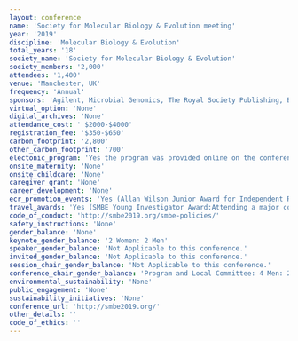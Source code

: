```yaml
---
layout: conference 
name: 'Society for Molecular Biology & Evolution meeting'
year: '2019'
discipline: 'Molecular Biology & Evolution'
total_years: '18'
society_name: 'Society for Molecular Biology & Evolution'
society_members: '2,000'
attendees: '1,400'
venue: 'Manchester, UK'
frequency: 'Annual'
sponsors: 'Agilent, Microbial Genomics, The Royal Society Publishing, British Ecological Society, QIAGEN, Oxford University Press'
virtual_option: 'None'
digital_archives: 'None'
attendance_cost: ' $2000-$4000'
registration_fee: '$350-$650'
carbon_footprint: '2,800'
other_carbon_footprint: '700'
electonic_program: 'Yes the program was provided online on the conference website both in interactive for and as a .pdf file.'
onsite_maternity: 'None'
onsite_childcare: 'None'
caregiver_grant: 'None'
career_development: 'None'
ecr_promotion_events: 'Yes (Allan Wilson Junior Award for Independent Research)'
travel_awards: 'Yes (SMBE Young Investigator Award:Attending a major conference is particularly important for young researchers because it allows them to present their work to an expert audience and gives them the opportunity to make useful contacts. However, SMBE recognizes that travel funds may not be available at this critical time. Postdoctoral researchers and graduate students may apply for travel awards to attend the annual SMBE meeting. Awardees are granted up to US $1500 for travel within the same continent, and up to US $2000 for long-haul travel. Reimbursements are processed after the meeting and awardees may claim travel, accommodation and meeting registration expenses.)'
code_of_conduct: 'http://smbe2019.org/smbe-policies/'
safety_instructions: 'None'
gender_balance: 'None'
keynote_gender_balance: '2 Women: 2 Men'
speaker_gender_balance: 'Not Applicable to this conference.'
invited_gender_balance: 'Not Applicable to this conference.'
session_chair_gender_balance: 'Not Applicable to this conference.'
conference_chair_gender_balance: 'Program and Local Committee: 4 Men: 2 Women'
environmental_sustainability: 'None'
public_engagement: 'None'
sustainability_initiatives: 'None'
conference_url: 'http://smbe2019.org/'
other_details: ''
code_of_ethics: ''
---
```

